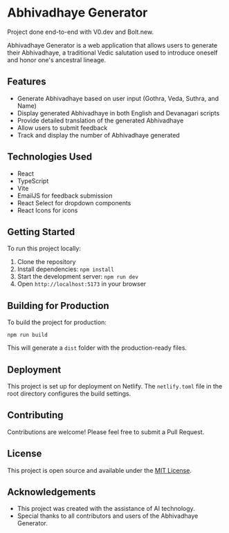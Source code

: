 # Abhivadhaye Generator

Project done end-to-end with V0.dev and Bolt.new.

Abhivadhaye Generator is a web application that allows users to generate their Abhivadhaye, a traditional Vedic salutation used to introduce oneself and honor one's ancestral lineage.

## Features

- Generate Abhivadhaye based on user input (Gothra, Veda, Suthra, and Name)
- Display generated Abhivadhaye in both English and Devanagari scripts
- Provide detailed translation of the generated Abhivadhaye
- Allow users to submit feedback
- Track and display the number of Abhivadhaye generated

## Technologies Used

- React
- TypeScript
- Vite
- EmailJS for feedback submission
- React Select for dropdown components
- React Icons for icons

## Getting Started

To run this project locally:

1. Clone the repository
2. Install dependencies: `npm install`
3. Start the development server: `npm run dev`
4. Open `http://localhost:5173` in your browser

## Building for Production

To build the project for production:

```
npm run build
```

This will generate a `dist` folder with the production-ready files.

## Deployment

This project is set up for deployment on Netlify. The `netlify.toml` file in the root directory configures the build settings.

## Contributing

Contributions are welcome! Please feel free to submit a Pull Request.

## License

This project is open source and available under the [MIT License](LICENSE).

## Acknowledgements

- This project was created with the assistance of AI technology.
- Special thanks to all contributors and users of the Abhivadhaye Generator.
